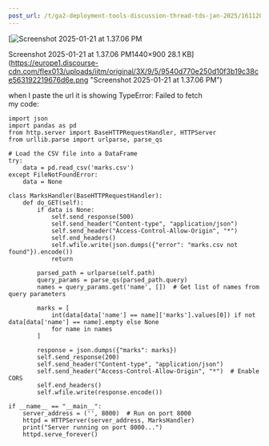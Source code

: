 ```yaml
---
post_url: /t/ga2-deployment-tools-discussion-thread-tds-jan-2025/161120/50
---
```

[![Screenshot 2025-01-21 at 1.37.06 PM](https://europe1.discourse-cdn.com/flex013/uploads/iitm/optimized/3X/9/5/9540d770e250d10f3b19c38ce563192219676d6e_2_690x431.png)

Screenshot 2025-01-21 at 1.37.06 PM1440×900 28.1 KB](https://europe1.discourse-cdn.com/flex013/uploads/iitm/original/3X/9/5/9540d770e250d10f3b19c38ce563192219676d6e.png "Screenshot 2025-01-21 at 1.37.06 PM")

  
when I paste the url it is showing TypeError: Failed to fetch  
my code:

```
import json
import pandas as pd
from http.server import BaseHTTPRequestHandler, HTTPServer
from urllib.parse import urlparse, parse_qs

# Load the CSV file into a DataFrame
try:
    data = pd.read_csv('marks.csv')
except FileNotFoundError:
    data = None

class MarksHandler(BaseHTTPRequestHandler):
    def do_GET(self):
        if data is None:
            self.send_response(500)
            self.send_header("Content-type", "application/json")
            self.send_header("Access-Control-Allow-Origin", "*")
            self.end_headers()
            self.wfile.write(json.dumps({"error": "marks.csv not found"}).encode())
            return

        parsed_path = urlparse(self.path)
        query_params = parse_qs(parsed_path.query)
        names = query_params.get('name', [])  # Get list of names from query parameters

        marks = [
            int(data[data['name'] == name]['marks'].values[0]) if not data[data['name'] == name].empty else None 
            for name in names
        ]

        response = json.dumps({"marks": marks})
        self.send_response(200)
        self.send_header("Content-type", "application/json")
        self.send_header("Access-Control-Allow-Origin", "*")  # Enable CORS
        self.end_headers()
        self.wfile.write(response.encode())

if __name__ == "__main__":
    server_address = ('', 8000)  # Run on port 8000
    httpd = HTTPServer(server_address, MarksHandler)
    print("Server running on port 8000...")
    httpd.serve_forever()

```